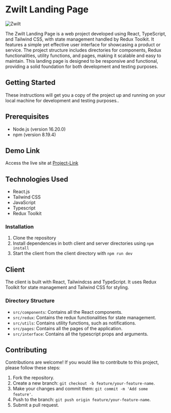 # Zwilt Landing Page

<img src="https://res.cloudinary.com/dw7w2at8k/image/upload/v1716988040/Screenshot_johnken1_shrh9k.png" title="Image" alt="Zwilt">


The Zwilt Landing Page is a web project developed using React, TypeScript, and Tailwind CSS, with state management handled by Redux Toolkit. It features a simple yet effective user interface for showcasing a product or service. The project structure includes directories for components, Redux functionalities, utility functions, and pages, making it scalable and easy to maintain. This landing page is designed to be responsive and functional, providing a solid foundation for both development and testing purposes.


## Getting Started

These instructions will get you a copy of the project up and running on your local machine for development and testing purposes..

## Prerequisites

- Node.js (version 16.20.0)
- npm (version 8.19.4)

## Demo Link

Access the live site at [Project-Link](https://zwilt-john.vercel.app)

## Technologies Used

- React.js
- Tailwind CSS
- JavaScript
- Typescript
- Redux Toolkit

### Installation

1. Clone the repository
2. Install dependencies in both client and server directories using `npm install`
4. Start the client from the client directory with `npm run dev`

## Client

The client is built with React, Tailwindcss and TypeScript. It uses Redux Toolkit for state management and Tailwind CSS for styling.

### Directory Structure

- `src/components`: Contains all the React components.
- `src/redux`: Contains the redux functionalities for state management.
- `src/utils`: Contains utility functions, such as notifications.
- `src/pages`: Contains all the pages of the application.
- `src/interface`: Contains all the typescript props and arguments.


## Contributing

Contributions are welcome! If you would like to contribute to this project, please follow these steps:

1. Fork the repository.
2. Create a new branch: `git checkout -b feature/your-feature-name`.
3. Make your changes and commit them: `git commit -m 'Add some feature'`.
4. Push to the branch: `git push origin feature/your-feature-name`.
5. Submit a pull request.
